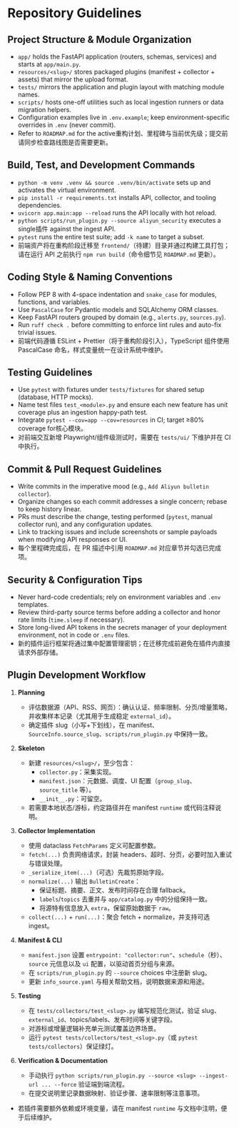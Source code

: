 # Repository Guidelines

## Project Structure & Module Organization
- `app/` holds the FastAPI application (routers, schemas, services) and starts at `app/main.py`.
- `resources/<slug>/` stores packaged plugins (manifest + collector + assets) that mirror the upload format.
- `tests/` mirrors the application and plugin layout with matching module names.
- `scripts/` hosts one-off utilities such as local ingestion runners or data migration helpers.
- Configuration examples live in `.env.example`; keep environment-specific overrides in `.env` (never commit).
- Refer to `ROADMAP.md` for the active重构计划、里程碑与当前优先级；提交前请同步检查路线图是否需要更新。

## Build, Test, and Development Commands
- `python -m venv .venv && source .venv/bin/activate` sets up and activates the virtual environment.
- `pip install -r requirements.txt` installs API, collector, and tooling dependencies.
- `uvicorn app.main:app --reload` runs the API locally with hot reload.
- `python scripts/run_plugin.py --source aliyun_security` executes a single插件 against the ingest API.
- `pytest` runs the entire test suite; add `-k name` to target a subset.
- 前端资产将在重构阶段迁移至 `frontend/`（待建）目录并通过构建工具打包；请在运行 API 之前执行 `npm run build`（命令细节见 `ROADMAP.md` 更新）。

## Coding Style & Naming Conventions
- Follow PEP 8 with 4-space indentation and `snake_case` for modules, functions, and variables.
- Use `PascalCase` for Pydantic models and SQLAlchemy ORM classes.
- Keep FastAPI routers grouped by domain (e.g., `alerts.py`, `sources.py`).
- Run `ruff check .` before committing to enforce lint rules and auto-fix trivial issues.
- 前端代码遵循 ESLint + Prettier（将于重构阶段引入），TypeScript 组件使用 PascalCase 命名，样式变量统一在设计系统中维护。

## Testing Guidelines
- Use `pytest` with fixtures under `tests/fixtures` for shared setup (database, HTTP mocks).
- Name test files `test_<module>.py` and ensure each new feature has unit coverage plus an ingestion happy-path test.
- Integrate `pytest --cov=app --cov=resources` in CI; target ≥80% coverage for核心模块。
- 对前端交互新增 Playwright/组件级测试时，需要在 `tests/ui/` 下维护并在 CI 中执行。

## Commit & Pull Request Guidelines
- Write commits in the imperative mood (e.g., `Add Aliyun bulletin collector`).
- Organize changes so each commit addresses a single concern; rebase to keep history linear.
- PRs must describe the change, testing performed (`pytest`, manual collector run), and any configuration updates.
- Link to tracking issues and include screenshots or sample payloads when modifying API responses or UI.
- 每个里程碑完成后，在 PR 描述中引用 `ROADMAP.md` 对应章节并勾选已完成项。

## Security & Configuration Tips
- Never hard-code credentials; rely on environment variables and `.env` templates.
- Review third-party source terms before adding a collector and honor rate limits (`time.sleep` if necessary).
- Store long-lived API tokens in the secrets manager of your deployment environment, not in code or `.env` files.
- 新的插件运行框架将通过集中配置管理密钥；在迁移完成前避免在插件内直接请求外部存储。

## Plugin Development Workflow
1. **Planning**
   - 评估数据源（API、RSS、网页）：确认认证、频率限制、分页/增量策略，并收集样本记录（尤其用于生成稳定 `external_id`）。
   - 确定插件 slug（小写+下划线），在 manifest、`SourceInfo.source_slug`、`scripts/run_plugin.py` 中保持一致。

2. **Skeleton**
   - 新建 `resources/<slug>/`，至少包含：
     - `collector.py`：采集实现。
     - `manifest.json`：元数据、调度、UI 配置（`group_slug`、`source_title` 等）。
     - `__init__.py`：可留空。
   - 若需要本地状态/游标，约定路径并在 manifest `runtime` 或代码注释说明。

3. **Collector Implementation**
   - 使用 dataclass `FetchParams` 定义可配置参数。
   - `fetch(...)` 负责网络请求，封装 headers、超时、分页，必要时加入重试与错误处理。
   - `_serialize_item(...)`（可选）先裁剪原始字段。
   - `normalize(...)` 输出 `BulletinCreate`：
     - 保证标题、摘要、正文、发布时间存在合理 fallback。
     - `labels`/`topics` 去重并与 `app/catalog.py` 中的分组保持一致。
     - 将源特有信息放入 `extra`，保留原始数据于 `raw`。
   - `collect(...)` + `run(...)`：聚合 fetch + normalize，并支持可选 ingest。

4. **Manifest & CLI**
   - `manifest.json` 设置 `entrypoint: "collector:run"`、`schedule`（秒）、`source` 元信息以及 `ui` 配置，以驱动首页分组与来源。
   - 在 `scripts/run_plugin.py` 的 `--source` choices 中注册新 slug。
   - 更新 `info_source.yaml` 与相关帮助文档，说明数据来源和用途。

5. **Testing**
   - 在 `tests/collectors/test_<slug>.py` 编写规范化测试，验证 slug、`external_id`、topics/labels、发布时间等关键字段。
   - 对游标或增量逻辑补充单元测试覆盖边界场景。
   - 运行 `pytest tests/collectors/test_<slug>.py`（或 `pytest tests/collectors`）保证绿灯。

6. **Verification & Documentation**
   - 手动执行 `python scripts/run_plugin.py --source <slug> --ingest-url ... --force` 验证端到端流程。
   - 在提交说明里记录数据映射、验证步骤、速率限制等注意事项。
  - 若插件需要额外依赖或环境变量，请在 manifest `runtime` 与文档中注明，便于后续维护。
